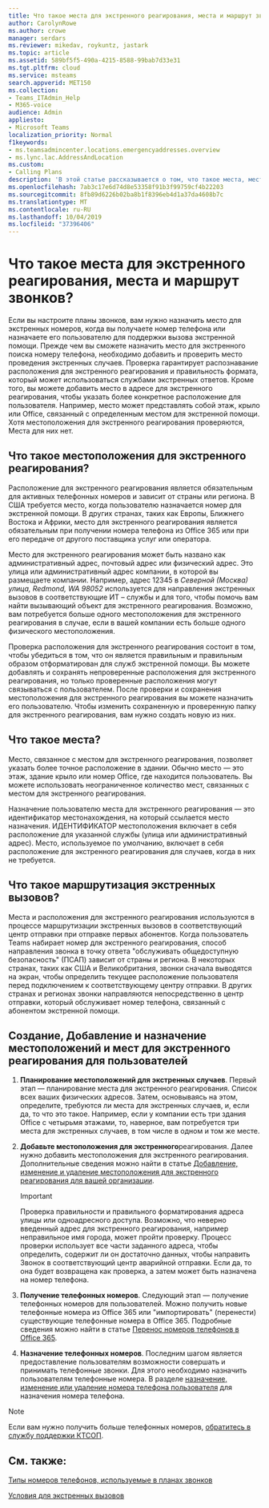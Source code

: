 ```yaml
---
title: Что такое места для экстренного реагирования, места и маршрут звонков?
author: CarolynRowe
ms.author: crowe
manager: serdars
ms.reviewer: mikedav, roykuntz, jastark
ms.topic: article
ms.assetid: 589bf5f5-490a-4215-8588-99bab7d33e31
ms.tgt.pltfrm: cloud
ms.service: msteams
search.appverid: MET150
ms.collection:
- Teams_ITAdmin_Help
- M365-voice
audience: Admin
appliesto:
- Microsoft Teams
localization_priority: Normal
f1keywords:
- ms.teamsadmincenter.locations.emergencyaddresses.overview
- ms.lync.lac.AddressAndLocation
ms.custom:
- Calling Plans
description: 'В этой статье рассказывается о том, что такое места, места и способы экстренного реагирования, а также как планировать и назначать их пользователям. '
ms.openlocfilehash: 7ab3c17e6d74d8e53358f91b3f99759cf4b22203
ms.sourcegitcommit: 8fb89d6226b02ba8b1f8396eb4d1a37da4608b7c
ms.translationtype: MT
ms.contentlocale: ru-RU
ms.lasthandoff: 10/04/2019
ms.locfileid: "37396406"
---
```

# <a name="what-are-emergency-locations-places-and-call-routing"></a>Что такое места для экстренного реагирования, места и маршрут звонков?

Если вы настроите планы звонков, вам нужно назначить место для экстренных номеров, когда вы получаете номер телефона или назначаете его пользователю для поддержки вызова экстренной помощи. Прежде чем вы сможете назначить место для экстренного поиска номеру телефона, необходимо добавить и проверить место проведения экстренных случаев. Проверка гарантирует распознавание расположения для экстренного реагирования и правильность формата, который может использоваться службами экстренных ответов. Кроме того, вы можете добавить место в адресе для экстренного реагирования, чтобы указать более конкретное расположение для пользователя. Например, место может представлять собой этаж, крыло или Office, связанный с определенным местом для экстренной помощи. Хотя местоположения для экстренного реагирования проверяются, Места для них нет.
  
## <a name="what-are-emergency-locations"></a>Что такое местоположения для экстренного реагирования?

Расположение для экстренного реагирования является обязательным для активных телефонных номеров и зависит от страны или региона. В США требуется место, когда пользователю назначается номер для экстренной помощи. В других странах, таких как Европы, Ближнего Востока и Африки, место для экстренного реагирования является обязательным при получении номера телефона из Office 365 или при его передаче от другого поставщика услуг или оператора.
  
Место для экстренного реагирования может быть названо как административный адрес, почтовый адрес или физический адрес. Это улица или административный адрес компании, в которой вы размещаете компании. Например, адрес 12345 в *Северной (Москва) улица, Redmond, WA 98052* используется для направления экстренных вызовов в соответствующие ИТ – службы и для того, чтобы помочь вам найти вызывающий объект для экстренного реагирования. Возможно, вам потребуется больше одного местоположения для экстренного реагирования в случае, если в вашей компании есть больше одного физического местоположения.
  
Проверка расположения для экстренного реагирования состоит в том, чтобы убедиться в том, что он является правильным и правильным образом отформатирован для служб экстренной помощи. Вы можете добавлять и сохранять непроверенные расположения для экстренного реагирования, но только проверенные расположения могут связываться с пользователем. После проверки и сохранения местоположения для экстренного реагирования вы можете назначить его пользователю. Чтобы изменить сохраненную и проверенную папку для экстренного реагирования, вам нужно создать новую из них.
  
## <a name="what-are-places"></a>Что такое места?

Место, связанное с местом для экстренного реагирования, позволяет указать более точное расположение в здании. Обычно место — это этаж, здание крыло или номер Office, где находится пользователь. Вы можете использовать неограниченное количество мест, связанных с местом для экстренного реагирования. 
  
Назначение пользователю места для экстренного реагирования — это идентификатор местонахождения, на который ссылается место назначения. ИДЕНТИФИКАТОР местоположения включает в себя расположение для указанной службы (улица или административный адрес). Место, используемое по умолчанию, включает в себя расположение для экстренного реагирования для случаев, когда в них не требуется.
  
## <a name="what-is-emergency-call-routing"></a>Что такое маршрутизация экстренных вызовов?

Места и расположения для экстренного реагирования используются в процессе маршрутизации экстренных вызовов в соответствующий центр отправки при отправке первых абонентов. Когда пользователь Teams набирает номер для экстренного реагирования, способ направления звонка в точку ответа "обслуживать общедоступную безопасность" (ПСАП) зависит от страны и региона. В некоторых странах, таких как США и Великобритания, звонки сначала выводятся на экран, чтобы определить текущее расположение пользователя перед подключением к соответствующему центру отправки. В других странах и регионах звонки направляются непосредственно в центр отправки, который обслуживает номер телефона, связанный с абонентом экстренной помощи.
  
## <a name="create-add-and-assign-emergency-locations-and-places-to-your-users"></a>Создание, Добавление и назначение местоположений и мест для экстренного реагирования для пользователей

1. **Планирование местоположений для экстренных случаев**. Первый этап — планирование места для экстренного реагирования. Список всех ваших физических адресов. Затем, основываясь на этом, определите, требуются ли места для экстренных случаев, и, если да, то что это такое. Например, если у компании есть три здания Office с четырьмя этажами, то, наверное, вам потребуется три места для экстренных случаев, в том числе в одном и том же месте.
    
2. **Добавьте местоположения для экстренного**реагирования. Далее нужно добавить местоположения для экстренного реагирования. Дополнительные сведения можно найти в статье [Добавление, изменение и удаление местоположения для экстренного реагирования для вашей организации](add-change-remove-emergency-location-organization.md).
    
    > [!IMPORTANT]
    > Проверка правильности и правильного форматирования адреса улицы или одноадресного доступа. Возможно, что неверно введенный адрес для экстренного реагирования, например неправильное имя города, может пройти проверку. Процесс проверки использует все части заданного адреса, чтобы определить, содержит ли он достаточно данных, чтобы направить Звонок в соответствующий центр аварийной отправки. Если да, то она будет возвращена как проверка, а затем может быть назначена на номер телефона.
  
3. **Получение телефонных номеров**. Следующий этап — получение телефонных номеров для пользователей. Можно получить новые телефонные номера из Office 365 или "импортировать" (перенести) существующие телефонные номера в Office 365. Подробные сведения можно найти в статье [Перенос номеров телефонов в Office 365](transfer-phone-numbers-to-office-365.md).
    
4. **Назначение телефонных номеров**. Последним шагом является предоставление пользователям возможности совершать и принимать телефонные звонки. Для этого необходимо назначить пользователям телефонные номера. В разделе [назначение, изменение или удаление номера телефона пользователя](/microsoftteams/assign-change-or-remove-a-phone-number-for-a-user) для назначения номера телефона.

> [!NOTE]
> Если вам нужно получить больше телефонных номеров, [обратитесь в службу поддержки КТСОП](manage-phone-numbers-for-your-organization/contact-pstn-service-desk.md).

    
## <a name="related-topics"></a>См. также:

[Типы номеров телефонов, используемые в планах звонков](different-kinds-of-phone-numbers-used-for-calling-plans.md)

[Условия для экстренных вызовов](emergency-calling-terms-and-conditions.md)